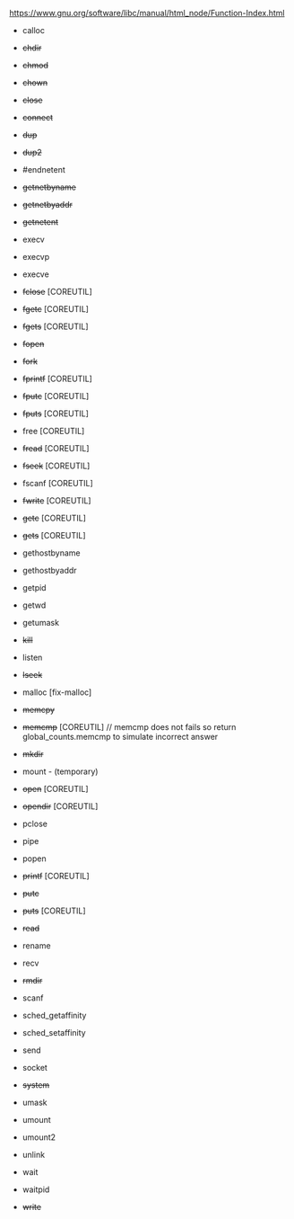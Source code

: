 https://www.gnu.org/software/libc/manual/html_node/Function-Index.html

- calloc
- ~~chdir~~		
- ~~chmod~~			
- ~~chown~~	
- ~~close~~				
- ~~connect~~

- ~~dup~~ 				
- ~~dup2~~				

- #endnetent
- ~~getnetbyname~~
- ~~getnetbyaddr~~
- ~~getnetent~~

- execv
- execvp
- execve	

- ~~fclose~~   [COREUTIL]		
- ~~fgetc~~   [COREUTIL]				
- ~~fgets~~   [COREUTIL]				
- ~~fopen~~
- ~~fork~~
- ~~fprintf~~   [COREUTIL]
- ~~fputc~~  [COREUTIL]
- ~~fputs~~   [COREUTIL]
- free   [COREUTIL]
- ~~fread~~   [COREUTIL]
- ~~fseek~~   [COREUTIL]
- fscanf   [COREUTIL]
- ~~fwrite~~   [COREUTIL]

- ~~getc~~   [COREUTIL]
- ~~gets~~   [COREUTIL]
- gethostbyname
- gethostbyaddr
- getpid
- getwd
- getumask

- ~~kill~~

- listen
- ~~lseek~~

- malloc [fix-malloc]
- ~~memcpy~~

- ~~memcmp~~   [COREUTIL] // memcmp does not fails so return global_counts.memcmp to simulate incorrect answer

- ~~mkdir~~
- mount - (temporary)

- ~~open~~   [COREUTIL]
- ~~opendir~~ [COREUTIL]

- pclose
- pipe
- popen
- ~~printf~~   [COREUTIL]
- ~~putc~~
- ~~puts~~   [COREUTIL]

- ~~read~~
- rename
- recv
- ~~rmdir~~

- scanf
- sched_getaffinity
- sched_setaffinity
- send
- socket
- ~~system~~

- umask
- umount
- umount2
- unlink

- wait
- waitpid
- ~~write~~
